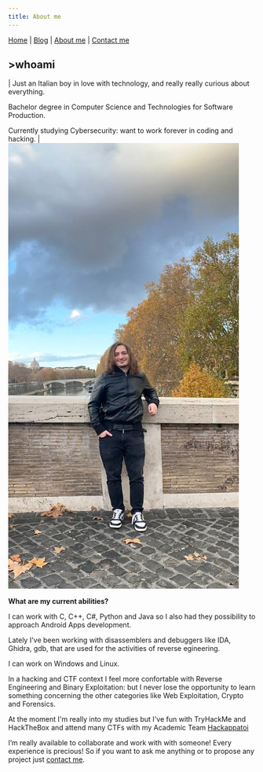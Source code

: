 ```yaml
---
title: About me
---
```

[Home](index.md) | [Blog](blog.md) | [About me](about.md) | [Contact me](contact.md)

## >whoami

| Just an Italian boy in love with technology, and really really curious about everything. 

Bachelor degree in Computer Science and Technologies for Software Production.

Currently studying Cybersecurity: want to work forever in coding and hacking. | ![](/img/retro.jpg)



**What are my current abilities?**

I can work with C, C++, C#, Python and Java so I also had they possibility to approach Android Apps development.

Lately I've been working with disassemblers and debuggers like IDA, Ghidra, gdb, that are used for the activities of reverse egineering.

I can work on Windows and Linux.

In a hacking and CTF context I feel more confortable with Reverse Engineering and Binary Exploitation: but I never lose the opportunity to learn something concerning the other categories like Web Exploitation, Crypto and Forensics.

At the moment I'm really into my studies but I've fun with TryHackMe and HackTheBox and attend many CTFs with my Academic Team [Hackappatoi](https://hackappatoi.github.io/)

I’m really available to collaborate and work with with someone! Every experience is precious! So if you want to ask me anything or to propose any project just [contact me](contact.md).

